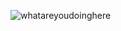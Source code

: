 

![whatareyoudoinghere](https://github.com/user-attachments/assets/bdc4718e-0546-4153-96de-e6f226c46d84)

